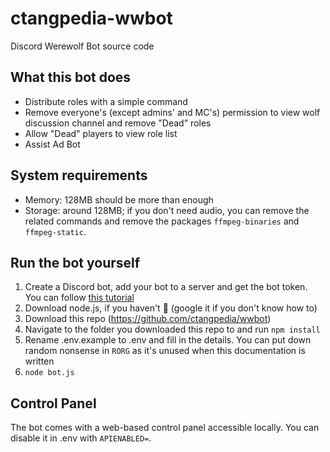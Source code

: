 # ctangpedia-wwbot
Discord Werewolf Bot source code

## What this bot does
- Distribute roles with a simple command
- Remove everyone's (except admins' and MC's) permission to view wolf discussion channel and remove "Dead" roles
- Allow "Dead" players to view role list
- Assist Ad Bot

## System requirements
- Memory: 128MB should be more than enough
- Storage: around 128MB; if you don't need audio, you can remove the related commands and remove the packages `ffmpeg-binaries` and `ffmpeg-static`.

## Run the bot yourself
1. Create a Discord bot, add your bot to a server and get the bot token. You can follow [this tutorial](https://anidiots.guide/getting-started/getting-started-long-version)
2. Download node.js, if you haven't :facepalm: (google it if you don't know how to)
3. Download this repo (https://github.com/ctangpedia/wwbot)
4. Navigate to the folder you downloaded this repo to and run `npm install`
5. Rename .env.example to .env and fill in the details. You can put down random nonsense in `RORG` as it's unused when this documentation is written
6. `node bot.js`

## Control Panel
The bot comes with a web-based control panel accessible locally. You can disable it in .env with `APIENABLED=`.
